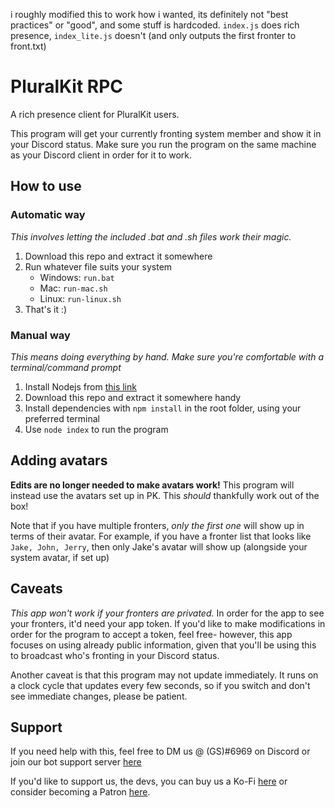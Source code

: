 i roughly modified this to work how i wanted, its definitely not "best practices" or "good", and some stuff is hardcoded. `index.js` does rich presence, `index_lite.js` doesn't (and only outputs the first fronter to front.txt)

# PluralKit RPC
A rich presence client for PluralKit users.

This program will get your currently fronting system member and show it in your Discord status. Make sure you run the program on the same machine as your Discord client in order for it to work.

## How to use
### Automatic way
*This involves letting the included .bat and .sh files work their magic.*
1. Download this repo and extract it somewhere
2. Run whatever file suits your system
	- Windows: `run.bat`
	- Mac: `run-mac.sh`
	- Linux: `run-linux.sh`
3. That's it :)

### Manual way
*This means doing everything by hand. Make sure you're comfortable with a terminal/command prompt*
1. Install Nodejs from [this link](https://nodejs.org/en/download/)
2. Download this repo and extract it somewhere handy
3. Install dependencies with `npm install` in the root folder, using your preferred terminal
4. Use `node index` to run the program

## Adding avatars
**Edits are no longer needed to make avatars work!** This program will instead use the avatars set up in PK. This *should* thankfully work out of the box!

Note that if you have multiple fronters, *only the first one* will show up in terms of their avatar. For example, if you have a fronter list that looks like `Jake, John, Jerry`, then only Jake's avatar will show up (alongside your system avatar, if set up)

## Caveats
*This app won't work if your fronters are privated.* In order for the app to see your fronters, it'd need your app token. If you'd like to make modifications in order for the program to accept a token, feel free- however, this app focuses on using already public information, given that you'll be using this to broadcast who's fronting in your Discord status.

Another caveat is that this program may not update immediately. It runs on a clock cycle that updates every few seconds, so if you switch and don't see immediate changes, please be patient.

## Support
If you need help with this, feel free to DM us @ (GS)#6969 on Discord or join our bot support server [here](https://discord.gg/EvDmXGt)

If you'd like to support us, the devs, you can buy us a Ko-Fi [here](https://ko-fi.com/greysdawn) or consider becoming a Patron [here](https://patreon.com/greysdawn).
